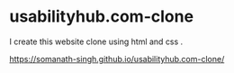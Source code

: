 # usabilityhub.com-clone
I create this website clone using html and css .

https://somanath-singh.github.io/usabilityhub.com-clone/
